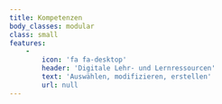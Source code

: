 ```yaml
---
title: Kompetenzen
body_classes: modular
class: small
features:
    -
        icon: 'fa fa-desktop'
        header: 'Digitale Lehr- und Lernressourcen'
        text: 'Auswählen, modifizieren, erstellen'
        url: null
---
```


